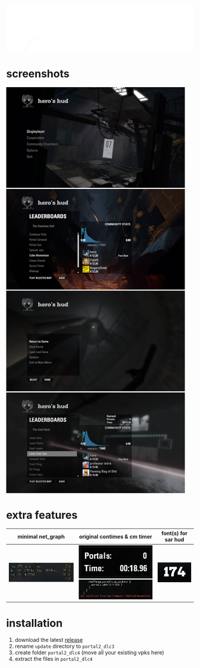 ![](./doc/logo.png)

# screenshots
<img src="./doc/1.png" width="480"> <img src="./doc/2.png" width="480">
<img src="./doc/3.png" width="480"> <img src="./doc/4.png" width="480">

# extra features
| minimal net_graph       | original contimes & cm timer                                            | font(s) for sar hud     |
| ----------------------- | ----------------------------------------------------------------------- | ----------------------- |
| <img src="./doc/5.png"> | <img src="./doc/7.png" width="200"> <img src="./doc/6.png" width="200"> | <img src="./doc/8.png"> |

# installation
1. download the latest [release](https://github.com/aIIison/hud/releases/)
2. rename `update` directory to `portal2_dlc3`
3. create folder `portal2_dlc4` (move all your existing vpks here)
4. extract the files in `portal2_dlc4`
